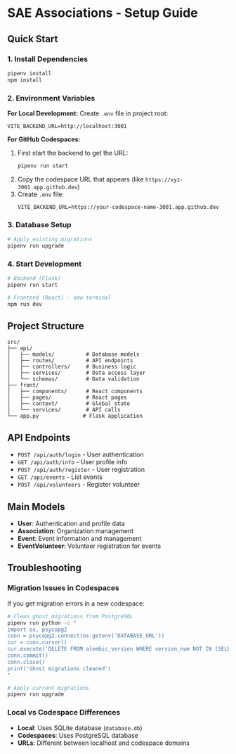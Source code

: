 # SAE Associations - Setup Guide

## Quick Start

### 1. Install Dependencies

```bash
pipenv install
npm install
```

### 2. Environment Variables

**For Local Development:**
Create `.env` file in project root:

```
VITE_BACKEND_URL=http://localhost:3001
```

**For GitHub Codespaces:**

1. First start the backend to get the URL:
   ```bash
   pipenv run start
   ```
2. Copy the codespace URL that appears (like `https://xyz-3001.app.github.dev`)
3. Create `.env` file:
   ```
   VITE_BACKEND_URL=https://your-codespace-name-3001.app.github.dev
   ```

### 3. Database Setup

```bash
# Apply existing migrations
pipenv run upgrade
```

### 4. Start Development

```bash
# Backend (Flask)
pipenv run start

# Frontend (React) - new terminal
npm run dev
```

## Project Structure

```
src/
├── api/
│   ├── models/          # Database models
│   ├── routes/          # API endpoints
│   ├── controllers/     # Business logic
│   ├── services/        # Data access layer
│   └── schemas/         # Data validation
├── front/
│   ├── components/      # React components
│   ├── pages/           # React pages
│   ├── context/         # Global state
│   └── services/        # API calls
└── app.py              # Flask application
```

## API Endpoints

- `POST /api/auth/login` - User authentication
- `GET /api/auth/info` - User profile info
- `POST /api/auth/register` - User registration
- `GET /api/events` - List events
- `POST /api/volunteers` - Register volunteer

## Main Models

- **User**: Authentication and profile data
- **Association**: Organization management
- **Event**: Event information and management
- **EventVolunteer**: Volunteer registration for events

## Troubleshooting

### Migration Issues in Codespaces

If you get migration errors in a new codespace:

```bash
# Clean ghost migrations from PostgreSQL
pipenv run python -c "
import os, psycopg2
conn = psycopg2.connect(os.getenv('DATABASE_URL'))
cur = conn.cursor()
cur.execute('DELETE FROM alembic_version WHERE version_num NOT IN (SELECT substring(filename from 1 for 12) FROM (VALUES (\'[YOUR_CURRENT_MIGRATION_FILE_NAME].py\')) AS t(filename));')
conn.commit()
conn.close()
print('Ghost migrations cleaned')
"

# Apply current migrations
pipenv run upgrade
```

### Local vs Codespace Differences

- **Local**: Uses SQLite database (`database.db`)
- **Codespaces**: Uses PostgreSQL database
- **URLs**: Different between localhost and codespace domains
